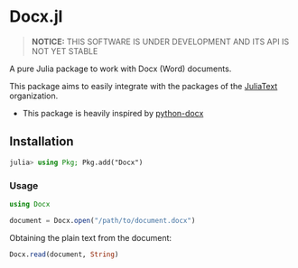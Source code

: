 # Docx.jl

> **NOTICE:** THIS SOFTWARE IS UNDER DEVELOPMENT AND ITS API IS NOT YET STABLE

A pure Julia package to work with Docx (Word) documents. 

This package aims to easily integrate with the packages of the [JuliaText](https://github.com/JuliaText) organization.

 * This package is heavily inspired by [python-docx](https://github.com/python-openxml/python-docx)

## Installation

```julia
julia> using Pkg; Pkg.add("Docx")
```

### Usage

```julia
using Docx

document = Docx.open("/path/to/document.docx")
```

Obtaining the plain text from the document:

```julia
Docx.read(document, String)
```
